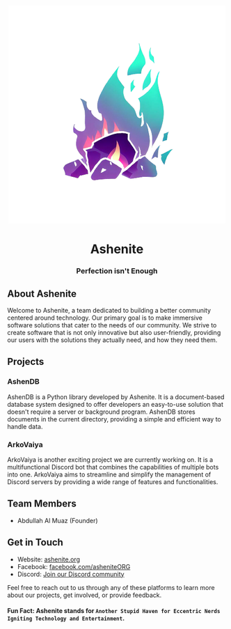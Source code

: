 <div align="center">
  <img src="https://github.com/Ashenite/ashenite.github.io/blob/main/ashenite.png" alt="Ashenite Logo">
</div>

<h1 align="center">Ashenite</h1>

<h3 align="center">Perfection isn't Enough</h3>

## About Ashenite

Welcome to Ashenite, a team dedicated to building a better community centered around technology. Our primary goal is to make immersive software solutions that cater to the needs of our community. We strive to create software that is not only innovative but also user-friendly, providing our users with the solutions they actually need, and how they need them.

## Projects

### AshenDB

AshenDB is a Python library developed by Ashenite. It is a document-based database system designed to offer developers an easy-to-use solution that doesn't require a server or background program. AshenDB stores documents in the current directory, providing a simple and efficient way to handle data.

### ArkoVaiya

ArkoVaiya is another exciting project we are currently working on. It is a multifunctional Discord bot that combines the capabilities of multiple bots into one. ArkoVaiya aims to streamline and simplify the management of Discord servers by providing a wide range of features and functionalities.

## Team Members

- Abdullah Al Muaz (Founder)

## Get in Touch

- Website: [ashenite.org](https://ashenite.org)
- Facebook: [facebook.com/asheniteORG](https://facebook.com/asheniteORG)
- Discord: [Join our Discord community](https://discord.gg/ZXknNVMXCk)

Feel free to reach out to us through any of these platforms to learn more about our projects, get involved, or provide feedback.

#### Fun Fact: Ashenite stands for `Another Stupid Haven for Eccentric Nerds Igniting Technology and Entertainment`.
